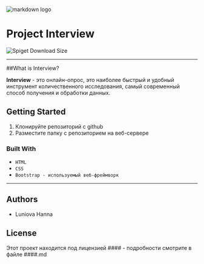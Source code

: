 ![markdown logo](https://cdn.iconscout.com/icon/free/png-256/markdown-2-458334.png)
# Project Interview
 ![Spiget Download Size](https://img.shields.io/spiget/download-size/2?style=social)

---
##What is Interview?

**Interview** - это онлайн-опрос, это наиболее быстрый и удобный инструмент количественного исследования, самый современный способ получения и обработки данных.

## Getting Started
1. Клонируйте репозиторий с github
2. Разместите папку с репозиторием на веб-сервере

### Built With
* `HTML`
* `CSS`
* `Bootstrap - используемый веб-фреймворк `
---
## Authors
* Luniova Hanna
## License
Этот проект находится под лицензией #### - подробности смoтрите в файле ####.md

